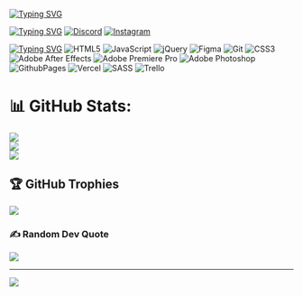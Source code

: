 [![Typing SVG](https://readme-typing-svg.herokuapp.com?font=Poppins&weight=600&size=24&duration=3000&pause=1000&color=F7F7F7&width=435&lines=Hi!+Im+Patryk+%F0%9F%91%8B;Im+beginner+web+developer!+%F0%9F%92%BB)](https://git.io/typing-svg)

[![Typing SVG](https://readme-typing-svg.herokuapp.com?font=Poppins&weight=600&size=24&duration=3000&pause=1000&color=F7F7F7&width=435&lines=%E2%9D%93+Where+can+you+find+me%3F)](https://git.io/typing-svg)
[![Discord](https://img.shields.io/badge/Discord-%237289DA.svg?logo=discord&logoColor=white)](https://discord.gg/https://discord.gg/hjF4HWxmw8) [![Instagram](https://img.shields.io/badge/Instagram-%23E4405F.svg?logo=Instagram&logoColor=white)](https://instagram.com/patrryczekk__) 

[![Typing SVG](https://readme-typing-svg.herokuapp.com?font=Poppins&weight=600&size=24&duration=3000&pause=1000&color=F7F7F7&width=435&lines=%E2%9D%93+What+im+using+everyday%3F)](https://git.io/typing-svg)
![HTML5](https://img.shields.io/badge/html5-%23E34F26.svg?style=for-the-badge&logo=html5&logoColor=white) ![JavaScript](https://img.shields.io/badge/javascript-%23323330.svg?style=for-the-badge&logo=javascript&logoColor=%23F7DF1E) ![jQuery](https://img.shields.io/badge/jquery-%230769AD.svg?style=for-the-badge&logo=jquery&logoColor=white) ![Figma](https://img.shields.io/badge/figma-%23F24E1E.svg?style=for-the-badge&logo=figma&logoColor=white) ![Git](https://img.shields.io/badge/git-%23F05033.svg?style=for-the-badge&logo=git&logoColor=white) ![CSS3](https://img.shields.io/badge/css3-%231572B6.svg?style=for-the-badge&logo=css3&logoColor=white) ![Adobe After Effects](https://img.shields.io/badge/Adobe%20After%20Effects-9999FF.svg?style=for-the-badge&logo=Adobe%20After%20Effects&logoColor=white) ![Adobe Premiere Pro](https://img.shields.io/badge/Adobe%20Premiere%20Pro-9999FF.svg?style=for-the-badge&logo=Adobe%20Premiere%20Pro&logoColor=white) ![Adobe Photoshop](https://img.shields.io/badge/adobe%20photoshop-%2331A8FF.svg?style=for-the-badge&logo=adobe%20photoshop&logoColor=white) ![GithubPages](https://img.shields.io/badge/github%20pages-121013?style=for-the-badge&logo=github&logoColor=white) ![Vercel](https://img.shields.io/badge/vercel-%23000000.svg?style=for-the-badge&logo=vercel&logoColor=white) ![SASS](https://img.shields.io/badge/SASS-hotpink.svg?style=for-the-badge&logo=SASS&logoColor=white) ![Trello](https://img.shields.io/badge/Trello-%23026AA7.svg?style=for-the-badge&logo=Trello&logoColor=white)
# 📊 GitHub Stats:
![](https://github-readme-stats.vercel.app/api?username=dekriss-dev&theme=calm&hide_border=false&include_all_commits=true&count_private=false)<br/>
![](https://github-readme-streak-stats.herokuapp.com/?user=dekriss-dev&theme=calm&hide_border=false)<br/>
![](https://github-readme-stats.vercel.app/api/top-langs/?username=dekriss-dev&theme=calm&hide_border=false&include_all_commits=true&count_private=false&layout=compact)

## 🏆 GitHub Trophies
![](https://github-profile-trophy.vercel.app/?username=dekriss-dev&theme=radical&no-frame=false&no-bg=false&margin-w=4)

### ✍️ Random Dev Quote
![](https://quotes-github-readme.vercel.app/api?type=horizontal&theme=dark)

---
[![](https://visitcount.itsvg.in/api?id=dekriss-dev&icon=0&color=1)](https://visitcount.itsvg.in)

<!-- Proudly created with GPRM ( https://gprm.itsvg.in ) -->
